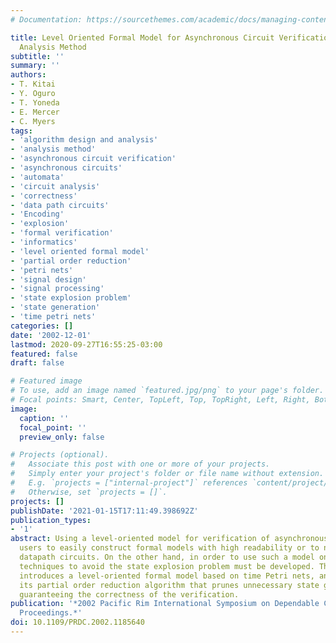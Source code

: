 ```yaml
---
# Documentation: https://sourcethemes.com/academic/docs/managing-content/

title: Level Oriented Formal Model for Asynchronous Circuit Verification and Its Efficient
  Analysis Method
subtitle: ''
summary: ''
authors:
- T. Kitai
- Y. Oguro
- T. Yoneda
- E. Mercer
- C. Myers
tags:
- 'algorithm design and analysis'
- 'analysis method'
- 'asynchronous circuit verification'
- 'asynchronous circuits'
- 'automata'
- 'circuit analysis'
- 'correctness'
- 'data path circuits'
- 'Encoding'
- 'explosion'
- 'formal verification'
- 'informatics'
- 'level oriented formal model'
- 'partial order reduction'
- 'petri nets'
- 'signal design'
- 'signal processing'
- 'state explosion problem'
- 'state generation'
- 'time petri nets'
categories: []
date: '2002-12-01'
lastmod: 2020-09-27T16:55:25-03:00
featured: false
draft: false

# Featured image
# To use, add an image named `featured.jpg/png` to your page's folder.
# Focal points: Smart, Center, TopLeft, Top, TopRight, Left, Right, BottomLeft, Bottom, BottomRight.
image:
  caption: ''
  focal_point: ''
  preview_only: false

# Projects (optional).
#   Associate this post with one or more of your projects.
#   Simply enter your project's folder or file name without extension.
#   E.g. `projects = ["internal-project"]` references `content/project/deep-learning/index.md`.
#   Otherwise, set `projects = []`.
projects: []
publishDate: '2021-01-15T17:11:49.398692Z'
publication_types:
- '1'
abstract: Using a level-oriented model for verification of asynchronous circuits helps
  users to easily construct formal models with high readability or to naturally model
  datapath circuits. On the other hand, in order to use such a model on large circuits,
  techniques to avoid the state explosion problem must be developed. This paper first
  introduces a level-oriented formal model based on time Petri nets, and then proposes
  its partial order reduction algorithm that prunes unnecessary state generation while
  guaranteeing the correctness of the verification.
publication: '*2002 Pacific Rim International Symposium on Dependable Computing, 2002.
  Proceedings.*'
doi: 10.1109/PRDC.2002.1185640
---
```

